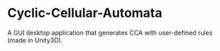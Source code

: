 # Cyclic-Cellular-Automata

A GUI desktop application that generates CCA with user-defined rules (made in Unity3D).
